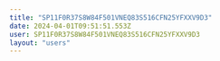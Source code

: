 ```yaml
---
title: "SP11F0R37S8W84F501VNEQ83S516CFN25YFXXV9D3"
date: 2024-04-01T09:51:51.553Z
user: SP11F0R37S8W84F501VNEQ83S516CFN25YFXXV9D3
layout: "users"
---
```

    